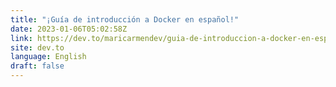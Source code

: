 ```yaml
---
title: "¡Guía de introducción a Docker en español!"
date: 2023-01-06T05:02:58Z
link: https://dev.to/maricarmendev/guia-de-introduccion-a-docker-en-espanol-2dfo?utm_medium=RSS&utm_source=news.12bit.vn
site: dev.to
language: English
draft: false
---
```

